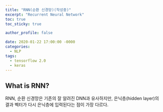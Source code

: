 ```yaml
---
title: "RNN(순환 신경망)(작성중)"
excerpt: "Recurrent Neural Network"
toc: true
toc_sticky: true

author_profile: false

date: 2020-01-22 17:00:00 -0000
categories: 
  - NLP
tags:
  - tensorflow 2.0
  - keras
---
```


## What is RNN?

RNN, 순환 신경망은 기존의 잘 알려진 DNN과 유사하지만, 은닉층(hidden layer)의 결과 벡터가 다시 은닉층에 입력된다는 점이 가장 다르다.


<!--stackedit_data:
eyJoaXN0b3J5IjpbNDg5MjI4Nzg3XX0=
-->